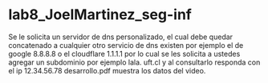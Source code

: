 # lab8_JoelMartinez_seg-inf
Se le solicita un servidor de dns personalizado, el cual debe quedar concatenado a cualquier otro servicio de dns existen por ejemplo el de google 8.8.8.8 o el cloudflare 1.1.1.1 por lo cual se les solicita a ustedes agregar un subdominio por ejemplo lala. uft.cl y al consultarlo responda con el ip 12.34.56.78
desarrollo.pdf muestra los datos del video.
